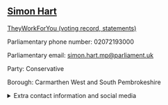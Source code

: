 ## <a href="https://members.parliament.uk/member/3944/contact">Simon Hart</a>

<a href="https://www.theyworkforyou.com/mp/24813/simon_hart/carmarthen_west_and_south_pembrokeshire">TheyWorkForYou (voting record, statements)</a> 

Parliamentary phone number: 02072193000 

Parliamentary email: simon.hart.mp@parliament.uk 

Party: Conservative 

Borough: Carmarthen West and South Pembrokeshire 

<details><summary>Extra contact information and social media</summary> 
<li>Website: http://www.simon-hart.com/</li>
<li>Twitter: https://twitter.com/Simonhartmp</li>
<li>Constituency office phone number: 01994242002</li>
<li>Constituency office email:</li>
<li>Facebook:</li>
<li>Instagram:</li>
<li>Youtube:</li>
<li>Linkedin:</li>
<li>Government department phone number:</li>
<li>Government department email:</li>
<li>Threads:</li>
<li>Party office phone number:</li>
<li>Party office email:</li>
<li>Tiktok:</li>
</details>